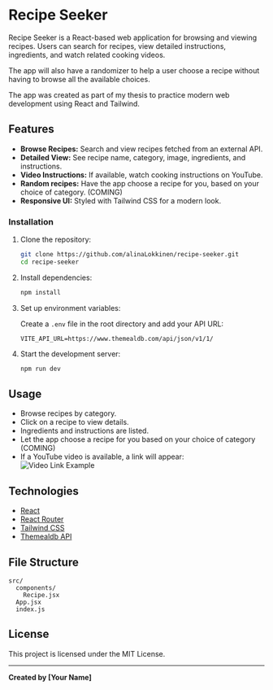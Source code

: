 # Recipe Seeker

Recipe Seeker is a React-based web application for browsing and viewing recipes. Users can search for recipes, view detailed instructions, ingredients, and watch related cooking videos.

The app will also have a randomizer to help a user choose a recipe without having to browse all the available choices.

The app was created as part of my thesis to practice modern web development using React and Tailwind.

## Features

- **Browse Recipes:** Search and view recipes fetched from an external API.
- **Detailed View:** See recipe name, category, image, ingredients, and instructions.
- **Video Instructions:** If available, watch cooking instructions on YouTube.
- **Random recipes:** Have the app choose a recipe for you, based on your choice of category. (COMING)
- **Responsive UI:** Styled with Tailwind CSS for a modern look.


### Installation

1. Clone the repository:
   ```sh
   git clone https://github.com/alinaLokkinen/recipe-seeker.git
   cd recipe-seeker
   ```

2. Install dependencies:
   ```sh
   npm install
   ```

3. Set up environment variables:

   Create a `.env` file in the root directory and add your API URL:
   ```
   VITE_API_URL=https://www.themealdb.com/api/json/v1/1/
   ```

4. Start the development server:
   ```sh
   npm run dev
   ```

## Usage

- Browse recipes by category.
- Click on a recipe to view details.
- Ingredients and instructions are listed.
- Let the app choose a recipe for you based on your choice of category (COMING)
- If a YouTube video is available, a link will appear:  
  ![Video Link Example](src/assets/video-link-example.png)

## Technologies

- [React](https://react.dev/)
- [React Router](https://reactrouter.com/)
- [Tailwind CSS](https://tailwindcss.com/)
- [Themealdb API](https://www.themealdb.com/api.php)

## File Structure

```
src/
  components/
    Recipe.jsx
  App.jsx
  index.js
```

## License

This project is licensed under the MIT License.

---

**Created by [Your Name]**